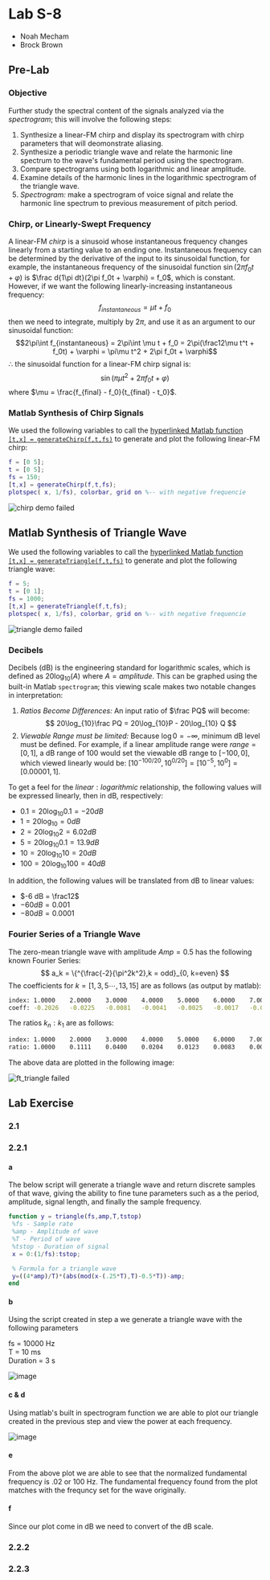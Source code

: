 # Lab S-8

- Noah Mecham
- Brock Brown

## Pre-Lab

### Objective

Further study the spectral content of the signals analyzed via the _spectrogram_; this will involve the following steps:

1. Synthesize a linear-FM chirp and display its spectrogram with chirp parameters that will deomonstrate aliasing.
2. Synthesize a periodic triangle wave and relate the harmonic line spectrum to the wave's fundamental period using the spectrogram.
3. Compare spectrograms using both logarithmic and linear amplitude.
4. Examine details of the harmonic lines in the logarithmic spectrogram of the triangle wave.
5. _Spectrogram:_ make a spectrogram of voice signal and relate the harmonic line spectrum to previous measurement of pitch period.

### Chirp, or Linearly-Swept Frequency

A linear-FM _chirp_ is a sinusoid whose instantaneous frequency changes linearly from a starting value to an ending one. Instantaneous frequency can be determined by the derivative of the input to its sinusoidal function, for example, the instantaneous frequency of the sinusoidal function $\sin(2\pi f_0t + \varphi)$ is $\frac d{1\pi dt}(2\pi f_0t + \varphi) = f_0$, which is constant. However, if we want the following linearly-increasing instantaneous frequency:
$$f_{instantaneous} = \mu t + f_0$$
then we need to integrate, multiply by $2\pi$, and use it as an argument to our sinusoidal function:
$$2\pi\int f_{instantaneous} = 2\pi\int \mu t + f_0 = 2\pi(\frac12\mu t^t + f_0t) + \varphi = \pi\mu t^2 + 2\pi f_0t + \varphi$$
$\therefore$ the sinusoidal function for a linear-FM chirp signal is:
$$\sin(\pi\mu t^2 + 2\pi f_0t + \varphi)$$
where $\mu = \frac{f_{final} - f_0}{t_{final} - t_0}$.

### Matlab Synthesis of Chirp Signals

We used the following variables to call the [hyperlinked Matlab function `[t,x] = generateChirp(f,t,fs)`](https://github.com/brownbr61/wretched-absolution/blob/master/s-8/generateChirp.m) to generate and plot the following linear-FM chirp:

``` m
f = [0 5];
t = [0 5];
fs = 150;
[t,x] = generateChirp(f,t,fs);
plotspec( x, 1/fs), colorbar, grid on %-- with negative frequencie
```

![chirp demo failed](https://github.com/brownbr61/wretched-absolution/blob/master/s-8/demo_chirp.png)

## Matlab Synthesis of Triangle Wave

We used the following variables to call the [hyperlinked Matlab function `[t,x] = generateTriangle(f,t,fs)`](https://github.com/brownbr61/wretched-absolution/blob/master/s-8/generateTriangle.m) to generate and plot the following triangle wave:

``` m
f = 5;
t = [0 1];
fs = 1000;
[t,x] = generateTriangle(f,t,fs);
plotspec( x, 1/fs), colorbar, grid on %-- with negative frequencie
```

![triangle demo failed](https://github.com/brownbr61/wretched-absolution/blob/master/s-8/demo_triangle.png)

### Decibels

Decibels (dB) is the engineering standard for logarithmic scales, which is defined as $20\log_{10}(A)$ where $A = amplitude$. This can be graphed using the built-in Matlab `spectrogram`; this viewing scale makes two notable changes in interpretation:

1. _Ratios Become Differences:_ An input ratio of $\frac PQ$ will become:
$$ 20\log_{10}\frac PQ = 20\log_{10}P - 20\log_{10} Q $$
2. _Viewable Range must be limited:_ Because $\log0 = -\infty$, minimum dB level must be defined. For example, if a linear amplitude range were $range = [0,1]$, a dB range of 100 would set the viewable dB range to $[-100, 0]$, which viewed linearly would be: $[10^{-100/20},10^{0/20}] = [10^{-5},10^{0}] = [0.00001,1]$.

To get a feel for the $linear:logarithmic$ relationship, the following values will be expressed linearly, then in dB, respectively:

- $0.1 = 20\log_{10} 0.1 = -20 dB$
- $1 = 20\log_{10} = 0 dB$
- $2 = 20\log_{10} 2 = 6.02 dB$
- $5 = 20\log_{10} 0.1 = 13.9 dB$
- $10 = 20\log_{10} 10 = 20 dB$
- $100 = 20\log_{10} 100 = 40 dB$

In addition, the following values will be translated from dB to linear values:

- $-6 dB = \frac12$
- $-60dB = 0.001$
- $-80dB = 0.0001$

### Fourier Series of a Triangle Wave

The zero-mean triangle wave with amplitude $Amp = 0.5$ has the following known Fourier Series:
$$ a_k = \{^{\frac{-2}{\pi^2k^2},k = odd}_{0, k=even} $$
The coefficients for $k = [1,3,5\dotsm,13,15]$ are as follows (as output by matlab):

```sh
index: 1.0000    2.0000    3.0000    4.0000    5.0000    6.0000    7.0000    8.0000
coeff: -0.2026   -0.0225   -0.0081   -0.0041   -0.0025   -0.0017   -0.0012   -0.0009
```

The ratios $k_n:k_1$ are as follows:

```sh
index: 1.0000    2.0000    3.0000    4.0000    5.0000    6.0000    7.0000    8.0000
ratio: 1.0000    0.1111    0.0400    0.0204    0.0123    0.0083    0.0059    0.0044
```

The above data are plotted in the following image:

![ft_triangle failed](https://github.com/brownbr61/wretched-absolution/blob/master/s-8/ft_triangle.png)

## Lab Exercise

### 2.1

### 2.2.1

#### a
The below script will generate a triangle wave and return discrete samples of that wave, giving the ability to fine tune parameters such as a the period, amplitude, signal length, and finally the sample frequency.

``` m
function y = triangle(fs,amp,T,tstop)
 %fs - Sample rate
 %amp - Amplitude of wave
 %T - Period of wave
 %tstop - Duration of signal
 x = 0:(1/fs):tstop;

 % Formula for a triangle wave
 y=((4*amp)/T)*(abs(mod(x-(.25*T),T)-0.5*T))-amp;
end
```

#### b
Using the script created in step a we generate a triangle wave with the following parameters  

fs = 10000 Hz \
T = 10 ms \
Duration = 3 s  

![image](3periodtriangle.jpg "First 3 Periods of Triangle")

#### c & d

Using matlab's built in spectrogram function we are able to plot our triangle created in the previous step and view the power at each frequency.


![image](spectrogram_p_2_1_a.jpg "Spectrogram of Triangle Wave")

#### e
From the above plot we are able to see that the normalized fundamental frequency is .02 or 100 Hz. The fundamental frequency found from the plot matches with the frequncy set for the wave originally.

#### f
Since our plot come in dB we need to convert of the dB scale.

### 2.2.2

### 2.2.3

